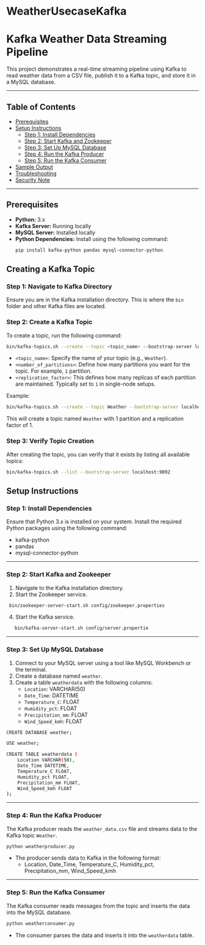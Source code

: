 # WeatherUsecaseKafka
# **Kafka Weather Data Streaming Pipeline**

This project demonstrates a real-time streaming pipeline using Kafka to read weather data from a CSV file, publish it to a Kafka topic, and store it in a MySQL database.

---

## **Table of Contents**
- [Prerequisites](#prerequisites)
- [Setup Instructions](#setup-instructions)
  - [Step 1: Install Dependencies](#step-1-install-dependencies)
  - [Step 2: Start Kafka and Zookeeper](#step-2-start-kafka-and-zookeeper)
  - [Step 3: Set Up MySQL Database](#step-3-set-up-mysql-database)
  - [Step 4: Run the Kafka Producer](#step-4-run-the-kafka-producer)
  - [Step 5: Run the Kafka Consumer](#step-5-run-the-kafka-consumer)
- [Sample Output](#sample-output)
- [Troubleshooting](#troubleshooting)
- [Security Note](#security-note)

---

## **Prerequisites**

- **Python:** 3.x  
- **Kafka Server:** Running locally  
- **MySQL Server:** Installed locally  
- **Python Dependencies:** Install using the following command:
  ```bash
  pip install kafka-python pandas mysql-connector-python

## **Creating a Kafka Topic**

### **Step 1: Navigate to Kafka Directory**

Ensure you are in the Kafka installation directory. This is where the `bin` folder and other Kafka files are located.

### **Step 2: Create a Kafka Topic**

To create a topic, run the following command:
```bash
bin/kafka-topics.sh --create --topic <topic_name> --bootstrap-server localhost:9092 --partitions <number_of_partitions> --replication-factor <replication_factor>
```

- `<topic_name>`: Specify the name of your topic (e.g., `Weather`).
- `<number_of_partitions>`: Define how many partitions you want for the topic. For example, `1` partition.
- `<replication_factor>`: This defines how many replicas of each partition are maintained. Typically set to `1` in single-node setups.

Example:
```bash
bin/kafka-topics.sh --create --topic Weather --bootstrap-server localhost:9092 --partitions 1 --replication-factor 1
```
This will create a topic named `Weather` with 1 partition and a replication factor of 1.

### **Step 3: Verify Topic Creation**

After creating the topic, you can verify that it exists by listing all available topics:
```bash
bin/kafka-topics.sh --list --bootstrap-server localhost:9092
```

## **Setup Instructions**
### **Step 1: Install Dependencies**

Ensure that Python 3.x is installed on your system. Install the required Python packages using the following command:
- kafka-python
- pandas
- mysql-connector-python

---

### **Step 2: Start Kafka and Zookeeper**

1. Navigate to the Kafka installation directory.
2. Start the Zookeeper service.
  ```bash
   bin/zookeeper-server-start.sh config/zookeeper.properties
```
4. Start the Kafka service.
```bash
   bin/kafka-server-start.sh config/server.propertie
```

---

### **Step 3: Set Up MySQL Database**

1. Connect to your MySQL server using a tool like MySQL Workbench or the terminal.
2. Create a database named `weather`.
3. Create a table `weatherdata` with the following columns:
   - `Location`: VARCHAR(50)
   - `Date_Time`: DATETIME
   - `Temperature_C`: FLOAT
   - `Humidity_pct`: FLOAT
   - `Precipitation_mm`: FLOAT
   - `Wind_Speed_kmh`: FLOAT
```bash
CREATE DATABASE weather;

USE weather;

CREATE TABLE weatherdata (
    Location VARCHAR(50),
    Date_Time DATETIME,
    Temperature_C FLOAT,
    Humidity_pct FLOAT,
    Precipitation_mm FLOAT,
    Wind_Speed_kmh FLOAT
);
```
---

### **Step 4: Run the Kafka Producer**

The Kafka producer reads the `weather_data.csv` file and streams data to the Kafka topic `Weather`.
```bash
python weatherproducer.py
```
- The producer sends data to Kafka in the following format:
  - Location, Date_Time, Temperature_C, Humidity_pct, Precipitation_mm, Wind_Speed_kmh

---

### **Step 5: Run the Kafka Consumer**

The Kafka consumer reads messages from the topic and inserts the data into the MySQL database.
```bash
python weatherconsumer.py
```
- The consumer parses the data and inserts it into the `weatherdata` table.

